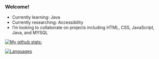 ### Welcome!

- Currently learning: Java
- Currently researching: Accessibility
- I’m looking to collaborate on projects including HTML, CSS, JavaScript, Java, and MYSQL

[![My github stats:](https://github-readme-stats.vercel.app/api?username=kcollier10&count_private=true&theme=chartreuse-dark&hide=stars&hide_border=true)](https://github.com/kcollier10/github-readme-stats)

[![Languages](https://github-readme-stats.vercel.app/api/top-langs/?username=kcollier10&langs_count=8&layout=compact&theme=chartreuse-dark&hide_border=true)](https://github.com/kcollier10/github-readme-stats)

